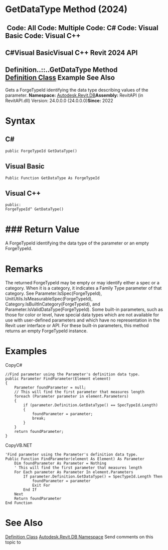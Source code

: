 # GetDataType Method (2024)

﻿
 Code: All Code: Multiple Code: C# Code: Visual Basic Code: Visual C++   
---  
C#Visual BasicVisual C++
Revit 2024 API  
---  
Definition..::..GetDataType Method   
[Definition Class](8fe04f37-04e1-9e93-ffdb-e3900908e42a.md "Definition Class") Example See Also  
---  
Gets a ForgeTypeId identifying the data type describing values of the parameter. 
**Namespace:** [Autodesk.Revit.DB](87546ba7-461b-c646-cbb1-2cb8f5bff8b2.md "Autodesk.Revit.DB Namespace")**Assembly:** RevitAPI (in RevitAPI.dll) Version: 24.0.0.0 (24.0.0.0)**Since:** 2022
# Syntax
C#  
---  
```text
public ForgeTypeId GetDataType()
```
  
Visual Basic  
---  
```text
Public Function GetDataType As ForgeTypeId
```
  
Visual C++  
---  
```text
public:
ForgeTypeId^ GetDataType()
```
  
# ### Return Value
A ForgeTypeId identifying the data type of the parameter or an empty ForgeTypeId. 
# Remarks
The returned ForgeTypeId may be empty or may identify either a spec or a category. When it is a category, it indicates a Family Type parameter of that category. See Parameter.IsSpec(ForgeTypeId), UnitUtils.IsMeasurableSpec(ForgeTypeId), Category.IsBuiltInCategory(ForgeTypeId), and Parameter.IsValidDataType(ForgeTypeId). Some built-in parameters, such as those for color or level, have special data types which are not available for use with user-defined parameters and which have no representation in the Revit user interface or API. For these built-in parameters, this method returns an empty ForgeTypeId instance. 
# Examples
CopyC#
```text
//Find parameter using the Parameter's definition data type.
public Parameter FindParameter(Element element)
{
    Parameter foundParameter = null;
    // This will find the first parameter that measures length
    foreach (Parameter parameter in element.Parameters)
    {
        if (parameter.Definition.GetDataType() == SpecTypeId.Length)
        {
            foundParameter = parameter;
            break;
        }
    }
    return foundParameter;
}
```

CopyVB.NET
```text
'Find parameter using the Parameter's definition data type.
Public Function FindParameter(element As Element) As Parameter
    Dim foundParameter As Parameter = Nothing
    ' This will find the first parameter that measures length
    For Each parameter As Parameter In element.Parameters
        If parameter.Definition.GetDataType() = SpecTypeId.Length Then
            foundParameter = parameter
            Exit For
        End If
    Next
    Return foundParameter
End Function
```

# See Also
[Definition Class](8fe04f37-04e1-9e93-ffdb-e3900908e42a.md "Definition Class")
[Autodesk.Revit.DB Namespace](87546ba7-461b-c646-cbb1-2cb8f5bff8b2.md "Autodesk.Revit.DB Namespace")
Send comments on this topic to 